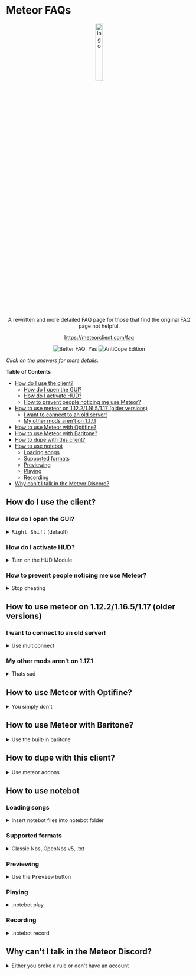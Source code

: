 # Meteor FAQs

<p align="center">
  <img src="https://avatars.githubusercontent.com/u/88768753?s=200&v=4" alt="logo" width="20%"/>
</p>
<p align="center">
  A rewritten and more detailed FAQ page for those that find the original FAQ page not helpful.
</p>
<p align="center">
  <a href="https://meteorclient.com/faq">https://meteorclient.com/faq</a>
</p>
<div align="center">
  <img src="https://img.shields.io/badge/Better%20FAQ%20page-Yes-green" alt="Better FAQ: Yes">
  <img src="https://img.shields.io/badge/AntiCope-Edition-orange" alt="AntiCope Edition">
</div>

*Click on the answers for more details.*

<!-- START doctoc generated TOC please keep comment here to allow auto update -->
<!-- DON'T EDIT THIS SECTION, INSTEAD RE-RUN doctoc TO UPDATE -->
**Table of Contents**

- [How do I use the client?](#how-do-i-use-the-client)
  - [How do I open the GUI?](#how-do-i-open-the-gui)
  - [How do I activate HUD?](#how-do-i-activate-hud)
  - [How to prevent people noticing me use Meteor?](#how-to-prevent-people-noticing-me-use-meteor)
- [How to use meteor on 1.12.2/1.16.5/1.17 (older versions)](#how-to-use-meteor-on-11221165117-older-versions)
  - [I want to connect to an old server!](#i-want-to-connect-to-an-old-server)
  - [My other mods aren't on 1.17.1](#my-other-mods-arent-on-1171)
- [How to use Meteor with Optifine?](#how-to-use-meteor-with-optifine)
- [How to use Meteor with Baritone?](#how-to-use-meteor-with-baritone)
- [How to dupe with this client?](#how-to-dupe-with-this-client)
- [How to use notebot](#how-to-use-notebot)
  - [Loading songs](#loading-songs)
  - [Supported formats](#supported-formats)
  - [Previewing](#previewing)
  - [Playing](#playing)
  - [Recording](#recording)
- [Why can't I talk in the Meteor Discord?](#why-cant-i-talk-in-the-meteor-discord)

<!-- END doctoc generated TOC please keep comment here to allow auto update -->

## How do I use the client?


### How do I open the GUI?

<details>
  <summary><kbd>Right Shift</kbd> (default)</summary>
  
  The default keybinding for opening the GUI is right shift, but you can change that in `pause menu > options > controls`.

  Inside the gui, you left click to toggle a module and right click to configure that module. 
</details>
  
### How do I activate HUD?

<details>
  <summary>Turn on the HUD Module</summary>
  
  1. Activate the HUD Module in the render category.
  2. Go to the HUD tab (the top of your screen)

  ![image](https://user-images.githubusercontent.com/72693226/129832108-683ea81a-028c-4d96-8419-4a5dfde5f527.png)

  3. If the hud elements are red, that indicates that they are **off**. To toggle them simply left click and right click to configure.
</details>

### How to prevent people noticing me use Meteor?

<details>
  <summary>Stop cheating</summary>
  
  We **highly discourage** usage of Meteor on servers (such as hypixel) that forbid usage of utility clients like Meteor.
  Meteor is built for anarchy servers, where usage of utility clients like meteor and alike are allowed (and encouraged).

  If you insist, **nobody will help you in doing so**
</details>

## How to use meteor on 1.12.2/1.16.5/1.17 (older versions)


### I want to connect to an old server!

<details>
  <summary>Use multiconnect</summary>
  
  Your only choice is to use multiconnect as older versions of meteor are unsupported.
 
  Download [multiconnect](https://www.curseforge.com/minecraft/mc-mods/multiconnect) and put it in your mods folder alongside meteor.
  
  Your mods folder should look something like this
  
  ![image](https://user-images.githubusercontent.com/72693226/129830229-51108c71-ea20-4172-b5c5-f9102e021b8d.png)
  
  Launch fabric **for 1.17.1**.
  
  ![image](https://user-images.githubusercontent.com/72693226/129830462-b2167e40-1afd-4948-9c3e-fdb507bde839.png)
  
  **Don't launch fabric for an older version, that is not how multiconnect works.**
  
  </p>
  
  Multiconnect allows you to connect to older version servers (e.g. 1.12.2) while you are playing minecraft 1.17.1 with meteor.
</details>

### My other mods aren't on 1.17.1

<details>
  <summary>Thats sad</summary>

  If that mod is sodium, you are one of the many who didn't know sodium is **already** on 1.17.1. 
  You can get it [here](https://modrinth.org/mod/sodium)

  Otherwise, sadly you can't use latest version of meteor. 
  Meteor relies on Circle CI, and storage on Circle CI isn't infinite. So older versions can't be kept. 
  We **highly discourage** usage of older versions as it lacks better code, features and bug fixes that newer versions offer.

  There exists an [archive](https://github.com/AntiCope/meteor-archive) of historic meteor versions, 
  however, if you wish to use it, be aware that **if you experience bugs or issues with it, no one will help you fix it**
</details>

## How to use Meteor with Optifine?

<details>
  <summary>You simply don't</summary>
  
  Optifine is and never will be supported by Meteor. We recommend using these instead,

  - [Sodium](https://modrinth.org/mod/sodium) | Performance improvements (better than Optifine)
  - [Lithium](https://www.curseforge.com/minecraft/mc-mods/lithium) | Server optimizations
  - [Phosphor](https://modrinth.com/mod/phosphor) | Lighting engine improvements

  More alternatives and the reason why its not supported [here](https://gist.github.com/LambdAurora/1f6a4a99af374ce500f250c6b42e8754).
  **We recommend you read [this](/MeteorAdditionals.md) list of Meteor Addons too**
</details>

## How to use Meteor with Baritone?

<details>
  <summary>Use the built-in baritone</summary>
  
  Meteor comes with Baritone built in, you don't need to download a standalone baritone.
  Baritone's default command prefix is `#` or you can use the Meteor command `.b`.
  You can view all of Baritone's commands [here](https://github.com/cabaletta/baritone/blob/master/USAGE.md) 
  and settings [here](https://baritone.leijurv.com/baritone/api/Settings.html).
</details>

## How to dupe with this client?

<details>
  <summary>Use meteor addons</summary>
  
  Finding dupes isn't an easy task. Public dupes get patched very quickly so alot of dupes are kept private.
  You can check out the duping section of [this](/MeteorAddons.md) list of Meteor Addons.
  Some might work, and some may not.
</details>

## How to use notebot

### Loading songs

<details>
  <summary>Insert notebot files into notebot folder</summary>

  To load songs you need to put a file with supported format inside folder located in `.minecraft/meteor-client/notebot` *(Create it, if it doesn't exist)*.

</details>

### Supported formats

<details>
  <summary>Classic Nbs, OpenNbs v5, .txt</summary>
  
  - Classic `.nbs` files <a href="https://www.stuffbydavid.com/mcnbs/format" class="btn fs-1">specification</a>
  - OpenNBS v5 `.nbs` files  <a href="https://opennbs.org/songs" class="btn fs-1">song downloads</a> <a href="https://opennbs.org/nbs" class="btn fs-1">specification</a>
  - .txt files using format `<tick>:<note>` <a href="https://github.com/BleachDrinker420/BH-resources/raw/main/notebot/songs.zip" class="btn fs-1">song downloads</a>

</details>

### Previewing

<details>
  <summary>Use the <kbd>Preview</kbd> button</summary>

Before playing songs you can preview them. To preview a song you can either:
- Press the <kbd>Preview</kbd> button next to the song you want to preview
- Use the `.notebot preview <song>` command

</details>

### Playing

<details>
  <summary>.notebot play</summary>

To play a song you can either:
-  place noteblocks around you in a 5 block radius
-  hold noteblocks in your hotbar and let the module do all the work

To start playing a song you can press the <kbd>Load</kbd> button next to the song you want to load or use the `.notebot play <song>` command

</details>

### Recording

<details>
  <summary>.notebot record</summary>

You can also record in-game sound to play them back later.
1. Run `.notebot record start` to start recording
2. Stand next to some noteblocks
3. Run `.notebot record save <name>`

After that you will see your new recording inside the list of recordings

</details>

## Why can't I talk in the Meteor Discord?

<details>
  <summary>Either you broke a rule or don't have an account</summary>
  
  You probably have broken one of the rules in the [#rules](https://discord.com/channels/689197705683140636/816501672477720626/) channel 
  and have been muted by staff.

  If you did not break a rule, then [this](https://discord.com/channels/689197705683140636/689198722097348624/870066829622652989) might explain why.
  Due to the amount of users in the discord server increasing, public channels have been closed to only users who have roles. 

  You can get a role by creating an account [here](https://meteorclient.com/account).
</details>
